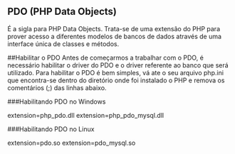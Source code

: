 ## PDO (PHP Data Objects) 

É a sigla para PHP Data Objects. Trata-se de uma extensão do PHP para prover acesso a diferentes modelos de bancos de dados através de uma interface única de classes e métodos.


##Habilitar o PDO
Antes de começarmos a trabalhar com o PDO, é necessário habilitar o driver do PDO e o driver referente ao banco que será utilizado. Para habilitar o PDO é bem simples, vá ate o seu arquivo php.ini que encontra-se dentro do diretório onde foi instalado o PHP e remova os comentários (;) das linhas abaixo.


###Habilitando PDO no Windows

extension=php_pdo.dll
extension=php_pdo_mysql.dll




###Habilitando PDO no Linux

extension=pdo.so
extension=pdo_mysql.so

